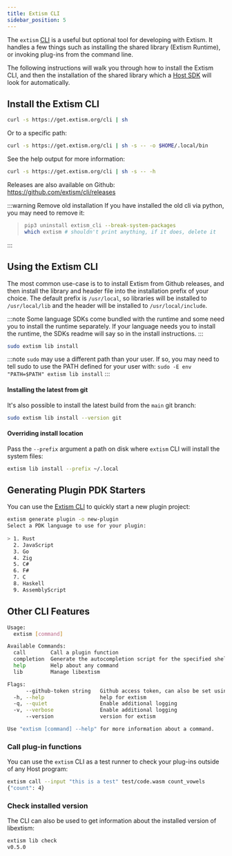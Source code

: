 ```yaml
---
title: Extism CLI
sidebar_position: 5
---
```


The `extism` [CLI](https://github.com/extism/cli) is a useful but optional tool
for developing with Extism. It handles a few things such as installing the
shared library (Extism Runtime), or invoking plug-ins from the command line.

The following instructions will walk you through how to install the Extism CLI,
and then the installation of the shared library which a
[Host SDK](/docs/concepts/host-sdk) will look for automatically.

## Install the Extism CLI

```sh
curl -s https://get.extism.org/cli | sh
```

Or to a specific path:

```sh
curl -s https://get.extism.org/cli | sh -s -- -o $HOME/.local/bin
```

See the help output for more information:

```sh
curl -s https://get.extism.org/cli | sh -s -- -h
```

Releases are also available on Github: https://github.com/extism/cli/releases

:::warning Remove old installation If you have installed the old cli via python,
you may need to remove it:

> ```sh
> pip3 uninstall extism_cli --break-system-packages
> which extism # shouldn't print anything, if it does, delete it
> ```

:::

## Using the Extism CLI

The most common use-case is to to install Extism from Github releases, and then
install the library and header file into the installation prefix of your choice.
The default prefix is `/usr/local`, so libraries will be installed to
`/usr/local/lib` and the header will be installed to `/usr/local/include`.

:::note Some language SDKs come bundled with the runtime and some need you to
install the runtime separately. If your language needs you to install the
runtime, the SDKs readme will say so in the install instructions. :::

```sh
sudo extism lib install
```

:::note `sudo` may use a different path than your user. If so, you may need to
tell sudo to use the PATH defined for your user with:
`sudo -E env "PATH=$PATH" extism lib install` :::

#### Installing the latest from git

It's also possible to install the latest build from the `main` git branch:

```sh
sudo extism lib install --version git
```

#### Overriding install location

Pass the `--prefix` argument a path on disk where `extism` CLI will install the
system files:

```sh
extism lib install --prefix ~/.local
```

## Generating Plugin PDK Starters

You can use the [Extism CLI](https://github.com/extism/cli) to quickly start a
new plugin project:

```sh
extism generate plugin -o new-plugin
Select a PDK language to use for your plugin:  
                                                
> 1. Rust                                      
  2. JavaScript                                
  3. Go                                        
  4. Zig                                       
  5. C#                                        
  6. F#                                        
  7. C                                         
  8. Haskell                                   
  9. AssemblyScript
```

## Other CLI Features

```sh
Usage:
  extism [command]

Available Commands:
  call        Call a plugin function
  completion  Generate the autocompletion script for the specified shell
  help        Help about any command
  lib         Manage libextism

Flags:
      --github-token string   Github access token, can also be set using the $GITHUB_TOKEN env variable
  -h, --help                  help for extism
  -q, --quiet                 Enable additional logging
  -v, --verbose               Enable additional logging
      --version               version for extism

Use "extism [command] --help" for more information about a command.
```

### Call plug-in functions

You can use the `extism` CLI as a test runner to check your plug-ins outside of
any Host program:

```sh
extism call --input "this is a test" test/code.wasm count_vowels
{"count": 4}
```

### Check installed version

The CLI can also be used to get information about the installed version of
libextism:

```sh
extism lib check
v0.5.0
```
